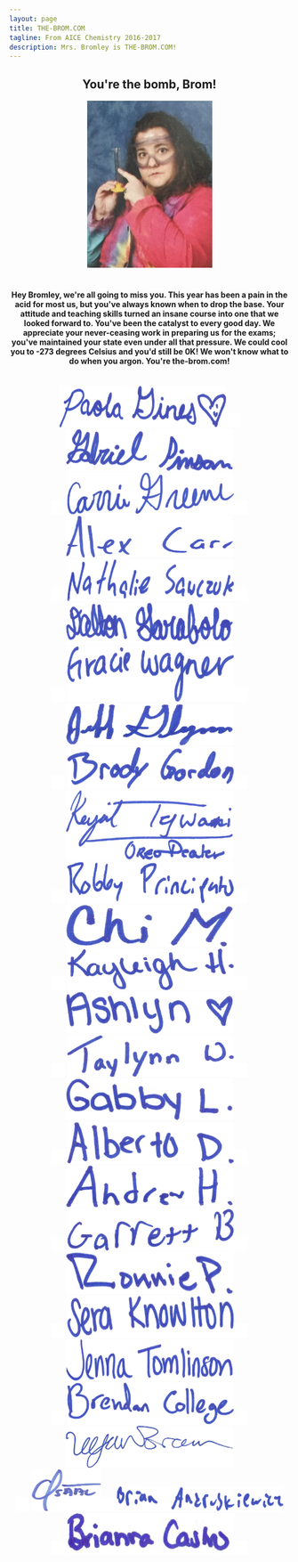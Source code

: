 ```yaml
---
layout: page
title: THE-BROM.COM
tagline: From AICE Chemistry 2016-2017
description: Mrs. Bromley is THE-BROM.COM!
---
```


<center>
<h2>You're the bomb, Brom!</h2>
<img src="bromley.png" alt="The Brom!" style="height:300px;width:225px;"><br>
<br>
<h4>Hey Bromley, we're all going to miss you. This year has been a pain in the acid for most us, but you've always known when to drop the base. Your attitude and teaching skills turned an insane course into one that we looked forward to. You've been the catalyst to every good day. We appreciate your never-ceasing work in preparing us for the exams; you've maintained your state even under all that pressure. We could cool you to -273 degrees Celsius and you'd still be 0K! We won't know what to do when you argon. You're the-brom.com!<h4>
<br>
<img src="signatures_optimized/1.jpg" alt="Signature" style="height:75px;width:300px;"><img src="space.png">
<img src="signatures_optimized/2.jpg" alt="Signature" style="height:75px;width:300px;"><br><img src="space.png">
<img src="signatures_optimized/3.jpg" alt="Signature" style="height:75px;width:300px;"><img src="space.png">
<img src="signatures_optimized/4.jpg" alt="Signature" style="height:75px;width:300px;"><br><img src="space.png">
<img src="signatures_optimized/5.jpg" alt="Signature" style="height:75px;width:300px;"><img src="space.png">
<img src="signatures_optimized/6.jpg" alt="Signature" style="height:75px;width:300px;"><br><img src="space.png">
<img src="signatures_optimized/7.jpg" alt="Signature" style="height:100px;width:300px;"><img src="space.png">
<img src="signatures_optimized/8.jpg" alt="Signature" style="height:75px;width:300px;"><br><img src="space.png">
<img src="signatures_optimized/9.jpg" alt="Signature" style="height:75px;width:300px;"><img src="space.png">
<img src="signatures_optimized/10.jpg" alt="Signature" style="height:125px;width:300px;"><br><img src="space.png">
<img src="signatures_optimized/11.jpg" alt="Signature" style="height:75px;width:300px;"><img src="space.png">
<img src="signatures_optimized/12.jpg" alt="Signature" style="height:75px;width:300px;"><br><img src="space.png">
<img src="signatures_optimized/13.jpg" alt="Signature" style="height:75px;width:300px;"><img src="space.png">
<img src="signatures_optimized/14.jpg" alt="Signature" style="height:75px;width:300px;"><br><img src="space.png">
<img src="signatures_optimized/15.jpg" alt="Signature" style="height:75px;width:300px;"><img src="space.png">
<img src="signatures_optimized/16.jpg" alt="Signature" style="height:75px;width:300px;"><br><img src="space.png">
<img src="signatures_optimized/17.jpg" alt="Signature" style="height:75px;width:300px;"><img src="space.png">
<img src="signatures_optimized/18.jpg" alt="Signature" style="height:75px;width:300px;"><br><img src="space.png">
<img src="signatures_optimized/19.jpg" alt="Signature" style="height:75px;width:300px;"><img src="space.png">
<img src="signatures_optimized/20.jpg" alt="Signature" style="height:75px;width:300px;"><br><img src="space.png">
<img src="signatures_optimized/21.jpg" alt="Signature" style="height:75px;width:300px;"><img src="space.png">
<img src="signatures_optimized/22.jpg" alt="Signature" style="height:75px;width:300px;"><br><img src="space.png">
<img src="signatures_optimized/23.jpg" alt="Signature" style="height:75px;width:300px;"><img src="space.png">
<img src="signatures_optimized/26.jpg" alt="Signature" style="height:75px;width:300px;"><br><img src="space.png">
<img src="signatures_optimized/27.jpg" alt="Signature" style="height:75px;width:125px;"><img src="space.png">
<img src="signatures_optimized/24.jpg" alt="Signature" style="height:45px;width:300px;"><br><img src="space.png">
<img src="signatures_optimized/25.jpg" alt="Signature" style="height:75px;width:300px;"><img src="space.png">
